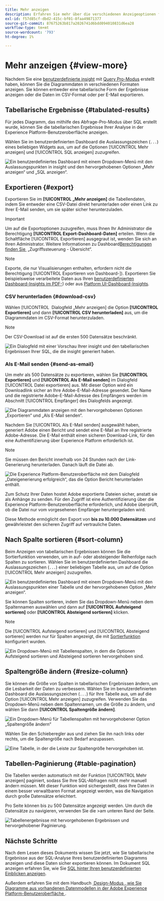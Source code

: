 ```yaml
---
title: Mehr anzeigen
description: Erfahren Sie mehr über die verschiedenen Anzeigeoptionen für Ihre SQL-analysierten Daten. Über Ihr benutzerdefiniertes Dashboard können Sie die tabellarischen Ergebnisse Ihrer Analyse anzeigen oder die verarbeiteten Daten im CSV-Format herunterladen.
exl-id: f57d85cf-dbd2-415c-bf01-8faa49871377
source-git-commit: 87675263b817a2026741d6bdd094010831d6ea28
workflow-type: tm+mt
source-wordcount: '793'
ht-degree: 1%

---
```


# Mehr anzeigen {#view-more}

Nachdem Sie eine [benutzerdefinierte insight](./overview.md) mit [Query Pro-Modus](./overview.md#query-pro-mode) erstellt haben, können Sie die Diagrammdaten in verschiedenen Formaten anzeigen. Sie können entweder eine tabellarische Form der Ergebnisse anzeigen oder die Daten im CSV-Format oder per E-Mail exportieren.

## Tabellarische Ergebnisse {#tabulated-results}

Für jedes Diagramm, das mithilfe des Abfrage-Pro-Modus über SQL erstellt wurde, können Sie die tabellarischen Ergebnisse Ihrer Analyse in der Experience Platform-Benutzeroberfläche anzeigen.

Wählen Sie im benutzerdefinierten Dashboard die Auslassungszeichen (`...`) eines beliebigen Widgets aus, um auf die Optionen [!UICONTROL Mehr anzeigen] und [!UICONTROL SQL anzeigen] zuzugreifen.

![Ein benutzerdefiniertes Dashboard mit einem Dropdown-Menü mit den Auslassungspunkten in insight und den hervorgehobenen Optionen „Mehr anzeigen“ und „SQL anzeigen“.](../images/sql-insights-query-pro-mode/ellipses-dropdown.png)

## Exportieren {#export}

Exportieren Sie im **[!UICONTROL „Mehr anzeigen]** die Tabellendaten, indem Sie entweder eine CSV-Datei direkt herunterladen oder einen Link zu Ihrer E-Mail senden, um sie später sicher herunterzuladen.

>[!IMPORTANT]
>
>Um auf die Exportoptionen zuzugreifen, muss Ihnen Ihr Administrator die Berechtigung **[!UICONTROL Export-Dashboard-Daten]** erteilen. Wenn die Schaltfläche [!UICONTROL Exportieren] ausgegraut ist, wenden Sie sich an Ihren Administrator. Weitere Informationen zu Dashboard[Berechtigungen finden Sie &#x200B;](../../access-control/home.md) „Zugriffssteuerung - Übersicht“.

>[!NOTE]
>
>Exporte, die nur Visualisierungen enthalten, erfordern nicht die Berechtigung [!UICONTROL Exportieren von Dashboard-]). Exportieren Sie beispielsweise verarbeitete Daten aus Ihren [benutzerdefinierten Dashboard-Insights im PDF-](./export-pdf.md)) oder aus [Platform UI-Dashboard-Insights](../download.md).

### CSV herunterladen {#download-csv}

Wählen [!UICONTROL &#x200B; Dialogfeld „Mehr anzeigen] die Option **[!UICONTROL Exportieren]** und dann **[!UICONTROL CSV herunterladen]** aus, um die Diagrammdaten im CSV-Format herunterzuladen.

>[!NOTE]
>
>Der CSV-Download ist auf die ersten 500 Datensätze beschränkt.

![Ein Dialogfeld mit einer Vorschau Ihrer insight und den tabellarischen Ergebnissen Ihrer SQL, die die insight generiert haben.](../images/sql-insights-query-pro-mode/view-more-download-csv.png)

### Als E-Mail senden {#send-as-email}

Um mehr als 500 Datensätze zu exportieren, wählen Sie **[!UICONTROL Exportieren]** und **[!UICONTROL Als E-Mail senden]** im Dialogfeld [!UICONTROL Datei exportieren] aus. Mit dieser Option wird ein Downloadlink sicher an Ihre Adobe-E-Mail-Adresse gesendet. Der Name und die registrierte Adobe-E-Mail-Adresse des Empfängers werden im Abschnitt [!UICONTROL Empfänger] des Dialogfelds angezeigt.

![Die Diagrammdaten anzeigen mit den hervorgehobenen Optionen „Exportieren“ und „Als E-Mail senden“.](../images/sql-insights-query-pro-mode/send-as-email.png)

Nachdem Sie [!UICONTROL Als E-Mail senden] ausgewählt haben, generiert Adobe einen Bericht und sendet eine E-Mail an Ihre registrierte Adobe-Adresse. Die E-Mail enthält einen sicheren Download-Link, für den eine Authentifizierung über Experience Platform erforderlich ist.

>[!NOTE]
>
>Sie müssen den Bericht innerhalb von 24 Stunden nach der Link-Generierung herunterladen. Danach läuft die Datei ab.

![Die Experience Platform-Benutzeroberfläche mit dem Dialogfeld „Dateigenerierung erfolgreich“, das die Option Bericht herunterladen enthält.](../images/sql-insights-query-pro-mode/download-report.png)

Zum Schutz Ihrer Daten hostet Adobe exportierte Dateien sicher, anstatt sie als Anhänge zu senden. Für den Zugriff ist eine Authentifizierung über die Experience Platform-Benutzeroberfläche erforderlich, und Adobe überprüft, ob die Datei nur vom vorgesehenen Empfänger heruntergeladen wird.

Diese Methode ermöglicht den Export von **bis zu 10.000 Datensätzen** und gewährleistet den sicheren Zugriff auf vertrauliche Daten.

## Nach Spalte sortieren {#sort-column}

Beim Anzeigen von tabellarischen Ergebnissen können Sie die Sortierfunktion verwenden, um in auf- oder absteigender Reihenfolge nach Spalten zu sortieren. Wählen Sie im benutzerdefinierten Dashboard die Auslassungszeichen (`...`) einer beliebigen Tabelle aus, um auf die Option [!UICONTROL Mehr anzeigen] zuzugreifen.

![Ein benutzerdefiniertes Dashboard mit einem Dropdown-Menü mit den Auslassungspunkten einer Tabelle und der hervorgehobenen Option „Mehr anzeigen“.](../images/sql-insights-query-pro-mode/advanced-ellipses-dropdown.png)

Sie können Spalten sortieren, indem Sie das Dropdown-Menü neben dem Spaltennamen auswählen und dann auf **[!UICONTROL Aufsteigend sortieren]** oder **[!UICONTROL Absteigend sortieren]** klicken.

>[!NOTE]
>
>Die [!UICONTROL Aufsteigend sortieren] und [!UICONTROL Absteigend sortieren] werden nur für Spalten angezeigt, die mit [Sortierfunktion](./overview.md#advanced-attributes) konfiguriert wurden.

![Ein Dropdown-Menü mit Tabellenspalten, in dem die Optionen Aufsteigend sortieren und Absteigend sortieren hervorgehoben sind.](../images/sql-insights-query-pro-mode/advanced-sort-dropdown.png)

## Spaltengröße ändern {#resize-column}

Sie können die Größe von Spalten in tabellarischen Ergebnissen ändern, um die Lesbarkeit der Daten zu verbessern. Wählen Sie im benutzerdefinierten Dashboard die Auslassungszeichen (`...`) für Ihre Tabelle aus, um auf die Option [!UICONTROL Mehr anzeigen] zuzugreifen. Verwenden Sie das Dropdown-Menü neben dem Spaltennamen, um die Größe zu ändern, und wählen Sie dann **[!UICONTROL Spaltengröße ändern]**.

![Ein Dropdown-Menü für Tabellenspalten mit hervorgehobener Option „Spaltengröße ändern“](../images/sql-insights-query-pro-mode/advanced-resize-dropdown.png)

Wählen Sie den Schieberegler aus und ziehen Sie ihn nach links oder rechts, um die Spaltengröße nach Bedarf anzupassen.

![Eine Tabelle, in der die Leiste zur Spaltengröße hervorgehoben ist.](../images/sql-insights-query-pro-mode/advanced-resize-column.png)

## Tabellen-Paginierung {#table-pagination}

Die Tabellen werden automatisch mit der Funktion [!UICONTROL Mehr anzeigen] paginiert, sodass Sie Ihre SQL-Abfragen nicht mehr manuell ändern müssen. Mit dieser Funktion wird sichergestellt, dass Ihre Daten in einem besser verwaltbaren Format angezeigt werden, was die Navigation durch große Datensätze erleichtert.

Pro Seite können bis zu 500 Datensätze angezeigt werden. Um durch die Datensätze zu navigieren, verwenden Sie die **&#x200B;**>am unteren Rand der Seite.

![Tabellenergebnisse mit hervorgehobenen Ergebnissen und hervorgehobener Paginierung.](../images/sql-insights-query-pro-mode/advanced-table-pagination.png)

## Nächste Schritte

Nach dem Lesen dieses Dokuments wissen Sie jetzt, wie Sie tabellarische Ergebnisse aus der SQL-Analyse Ihres benutzerdefinierten Diagramms anzeigen und diese Daten sicher exportieren können. Im Dokument SQL anzeigen erfahren Sie, wie Sie [SQL hinter Ihren benutzerdefinierten Einblicken anzeigen](./view-sql.md).

Außerdem erfahren Sie mit dem Handbuch [&#x200B; Design-Modus , wie Sie Diagramme aus vorhandenen Datenmodellen in der Adobe Experience Platform-Benutzeroberfläche &#x200B;](../standard-dashboards.md).
